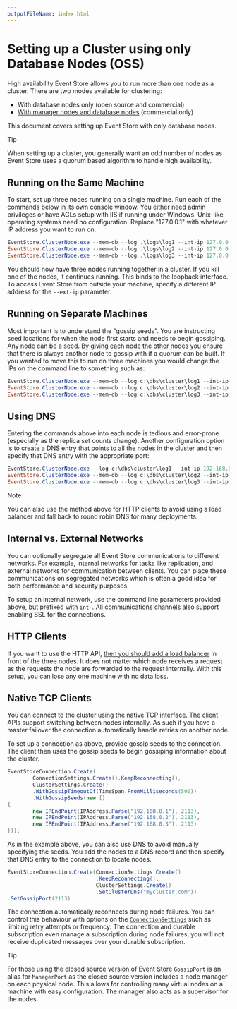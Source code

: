 ```yaml
---
outputFileName: index.html
---
```


# Setting up a Cluster using only Database Nodes (OSS)

High availability Event Store allows you to run more than one node as a cluster. There are two modes available for clustering:

-   With database nodes only (open source and commercial)
-   [With manager nodes and database nodes](~/server/cluster-with-manager-nodes.md) (commercial only)

This document covers setting up Event Store with only database nodes.

> [!TIP]
> When setting up a cluster, you generally want an odd number of nodes as Event Store uses a quorum based algorithm to handle high availability.

## Running on the Same Machine

To start, set up three nodes running on a single machine. Run each of the commands below in its own console window. You either need admin privileges or have ACLs setup with IIS if running under Windows. Unix-like operating systems need no configuration. Replace "127.0.0.1" with whatever IP address you want to run on.

```powershell
EventStore.ClusterNode.exe --mem-db --log .\logs\log1 --int-ip 127.0.0.1 --ext-ip 127.0.0.1 --int-tcp-port=1111 --ext-tcp-port=1112 --int-http-port=1113 --ext-http-port=1114 --cluster-size=3 --discover-via-dns=false --gossip-seed=127.0.0.1:2113,127.0.0.1:3113
EventStore.ClusterNode.exe --mem-db --log .\logs\log2 --int-ip 127.0.0.1 --ext-ip 127.0.0.1 --int-tcp-port=2111 --ext-tcp-port=2112 --int-http-port=2113 --ext-http-port=2114 --cluster-size=3 --discover-via-dns=false --gossip-seed=127.0.0.1:1113,127.0.0.1:3113
EventStore.ClusterNode.exe --mem-db --log .\logs\log3 --int-ip 127.0.0.1 --ext-ip 127.0.0.1 --int-tcp-port=3111 --ext-tcp-port=3112 --int-http-port=3113 --ext-http-port=3114 --cluster-size=3 --discover-via-dns=false --gossip-seed=127.0.0.1:1113,127.0.0.1:2113
```

You should now have three nodes running together in a cluster. If you kill one of the nodes, it continues running. This binds to the loopback interface. To access Event Store from outside your machine, specify a different IP address for the `--ext-ip` parameter.

## Running on Separate Machines

Most important is to understand the "gossip seeds". You are instructing seed locations for when the node first starts and needs to begin gossiping. Any node can be a seed. By giving each node the other nodes you ensure that there is always another node to gossip with if a quorum can be built. If you wanted to move this to run on three machines you would change the IPs on the command line to something such as:

```powershell
EventStore.ClusterNode.exe --mem-db --log c:\dbs\cluster\log1 --int-ip 192.168.0.1 --ext-ip 192.168.0.1 --int-tcp-port=1111 --ext-tcp-port=1112 --int-http-port=2113 --ext-http-port=2114 --cluster-size=3 --discover-via-dns=false --gossip-seed=192.168.0.2:2113,192.168.0.3:2113
EventStore.ClusterNode.exe --mem-db --log c:\dbs\cluster\log2 --int-ip 192.168.0.2 --ext-ip 192.168.0.2 --int-tcp-port=1111 --ext-tcp-port=1112 --int-http-port=2113 --ext-http-port=2114 --cluster-size=3 --discover-via-dns=false --gossip-seed=192.168.0.1:2113,192.168.0.3:2113
EventStore.ClusterNode.exe --mem-db --log c:\dbs\cluster\log3 --int-ip 192.168.0.3 --ext-ip 192.168.0.3 --int-tcp-port=1111 --ext-tcp-port=1112 --int-http-port=2113 --ext-http-port=2114 --cluster-size=3 --discover-via-dns=false --gossip-seed=192.168.0.1:2113,192.168.0.2:2113
```

## Using DNS

Entering the commands above into each node is tedious and error-prone (especially as the replica set counts change). Another configuration option is to create a DNS entry that points to all the nodes in the cluster and then specify that DNS entry with the appropriate port:

```powershell
EventStore.ClusterNode.exe --log c:\dbs\cluster\log1 --int-ip 192.168.0.1 --ext-ip 192.168.0.1 --int-tcp-port=1111 --ext-tcp-port=1112 --int-http-port=2113 --ext-http-port=2114 --cluster-size=3 --cluster-dns mydomain.com --cluster-gossip-port=2113
EventStore.ClusterNode.exe --mem-db --log c:\dbs\cluster\log2 --int-ip 192.168.0.2 --ext-ip 192.168.0.2 --int-tcp-port=1111 --ext-tcp-port=1112 --int-http-port=2113 --ext-http-port=2114 --cluster-size=3 --cluster-dns mydomain.com --cluster-gossip-port=2113
EventStore.ClusterNode.exe --mem-db --log c:\dbs\cluster\log3 --int-ip 192.168.0.3 --ext-ip 192.168.0.3 --int-tcp-port=1111 --ext-tcp-port=1112 --int-http-port=2113 --ext-http-port=2114 --cluster-size=3 --cluster-dns mydomain.com --cluster-gossip-port=2113
```

> [!NOTE]
> You can also use the method above for HTTP clients to avoid using a load balancer and fall back to round robin DNS for many deployments.

## Internal vs. External Networks

You can optionally segregate all Event Store communications to different networks. For example, internal networks for tasks like replication, and external networks for communication between clients. You can place these communications on segregated networks which is often a good idea for both performance and security purposes.

To setup an internal network, use the command line parameters provided above, but prefixed with `int-`. All communications channels also support enabling SSL for the connections.

## HTTP Clients

If you want to use the HTTP API, [then you should add a load balancer](~/server/setting-up-varnish-in-linux.md) in front of the three nodes. It does not matter which node receives a request as the requests the node are forwarded to the request internally. With this setup, you can lose any one machine with no data loss.

## Native TCP Clients

You can connect to the cluster using the native TCP interface. The client APIs support switching between nodes internally. As such if you have a master failover the connection automatically handle retries on another node.

To set up a connection as above, provide gossip seeds to the connection. The client then uses the gossip seeds to begin gossiping information about the cluster.

```csharp
EventStoreConnection.Create(
        ConnectionSettings.Create().KeepReconnecting(),
        ClusterSettings.Create()
        .WithGossipTimeoutOf(TimeSpan.FromMilliseconds(500))
        .WithGossipSeeds(new []
{
        new IPEndPoint(IPAddress.Parse("192.168.0.1"), 2113),
        new IPEndPoint(IPAddress.Parse("192.168.0.2"), 2113),
        new IPEndPoint(IPAddress.Parse("192.168.0.3"), 2113)
}));
```

As in the example above, you can also use DNS to avoid manually specifying the seeds. You add the nodes to a DNS record and then specify that DNS entry to the connection to locate nodes.

```csharp
EventStoreConnection.Create(ConnectionSettings.Create()
                            .KeepReconnecting(),
                            ClusterSettings.Create()
                            .SetClusterDns("mycluster.com"))
.SetGossipPort(2113)
```

The connection automatically reconnects during node failures. You can control this behaviour with options on the [`ConnectionSettings`](xref:EventStore.ClientAPI.ConnectionSettings) such as limiting retry attempts or frequency. The connection and durable subscription even manage a subscription during node failures, you will not receive duplicated messages over your durable subscription.

> [!TIP]
> For those using the closed source version of Event Store `GossipPort` is an alias for `ManagerPort` as the closed source version includes a node manager on each physical node. This allows for controlling many virtual nodes on a machine with easy configuration. The manager also acts as a supervisor for the nodes.